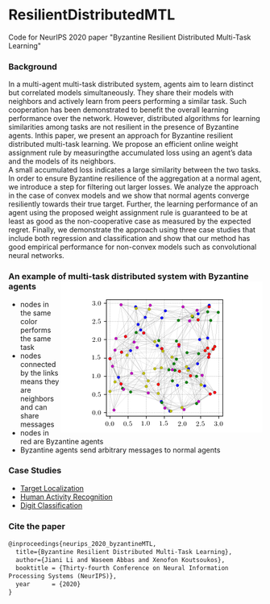 # ResilientDistributedMTL
Code for NeurIPS 2020 paper "Byzantine Resilient Distributed Multi-Task Learning"

### Background

In a multi-agent multi-task distributed system, agents aim to learn distinct but correlated models simultaneously. 
They share their models with neighbors and actively learn from peers performing a similar task. 
Such cooperation has been demonstrated to benefit the overall learning performance over the network.
However, distributed algorithms for learning similarities among tasks are not resilient in the presence of Byzantine agents. 
Inthis paper, we present an approach for Byzantine resilient distributed multi-task learning. We propose an efficient online weight assignment rule by measuringthe accumulated loss using an agent’s data and the models of its neighbors.  
A small accumulated loss indicates a large similarity between the two tasks. 
In order to ensure Byzantine resilience of the aggregation at a normal agent, we introduce a step for filtering out larger losses. 
We analyze the approach in the case of convex models and we show that normal agents converge resiliently towards their true target. Further, the learning performance of an agent using the proposed weight assignment rule is guaranteed to be at least as good as the non-cooperative case as measured by the expected regret. 
Finally, we demonstrate the approach using three case studies that include both regression and classification and show that our method has good empirical performance for non-convex models such as convolutional neural networks.

### An example of multi-task distributed system with Byzantine agents <img align="right" src="https://github.com/JianiLi/resilientDistributedMTL/blob/main/TargetLocalization/fig/network_attackerNum20.png" alt="drawing" width="400"/> 
- nodes in the same color performs the same task 
- nodes connected by the links means they are neighbors and can share messages
- nodes in red are Byzantine agents
- Byzantine agents send arbitrary messages to normal agents  

### Case Studies
- [Target Localization](https://github.com/JianiLi/resilientDistributedMTL/tree/main/TargetLocalization)
- [Human Activity Recognition](https://github.com/JianiLi/resilientDistributedMTL/tree/main/HumanActivityRecog)
- [Digit Classification](https://github.com/JianiLi/resilientDistributedMTL/tree/main/DigitClassification)

### Cite the paper
```
@inproceedings{neurips_2020_byzantineMTL,  
  title={Byzantine Resilient Distributed Multi-Task Learning},  
  author={Jiani Li and Waseem Abbas and Xenofon Koutsoukos},  
  booktitle = {Thirty-fourth Conference on Neural Information Processing Systems (NeurIPS)},  
  year      = {2020}  
}
```
